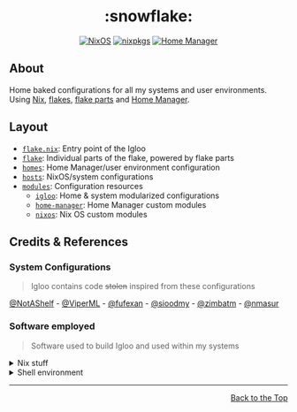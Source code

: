 <!-- markdownlint-disable -->
<!-- editorconfig-checker-disable -->

<h1 align="center">:snowflake:</h1>

<p align="center">
    <a href="https://nixos.wiki/wiki/NixOS"
        ><img
            src="https://img.shields.io/badge/NixOS-23.11-5277c3?logo=nixos&logoColor=white"
            alt="NixOS"
    /></a>
    <a href="https://github.com/NixOS/nixpkgs"
        ><img
            src="https://img.shields.io/badge/nixpkgs-unstable-5277c3?logo=nixos&logoColor=white"
            alt="nixpkgs"
    /></a>
    <a href="https://nixos.wiki/wiki/Home_Manager"
        ><img
            src="https://img.shields.io/badge/Home%20Manager-23.11-5277c3?logo=nixos&logoColor=white"
            alt="Home Manager"
    /></a>
</p>

<!-- editorconfig-checker-enable -->

## About

Home baked configurations for all my systems and user environments.
Using [Nix], [flakes], [flake parts] and [Home Manager].

[Nix]: https://nixos.org
[flakes]: https://nixos.wiki/wiki/Flakes
[flake parts]: https://github.com/hercules-ci/flake-parts
[Home Manager]: https://github.com/nix-community/home-manager

## Layout

- [`flake.nix`](./flake.nix): Entry point of the Igloo
- [`flake`](./flake): Individual parts of the flake, powered by flake parts
- [`homes`](./homes): Home Manager/user environment configuration
- [`hosts`](./hosts): NixOS/system configurations
- [`modules`](./modules): Configuration resources
  - [`igloo`](./modules/igloo): Home & system modularized configurations
  - [`home-manager`](./modules/home-manager): Home Manager custom modules
  - [`nixos`](./modules/nixos): Nix OS custom modules

## Credits & References

### System Configurations

> Igloo contains code ~~stolen~~ inspired from these configurations

<!-- LTeX: enabled=false -->

[@NotAShelf](https://github.com/NotAShelf/nyx) -
[@ViperML](https://github.com/viperML/dotfiles) -
[@fufexan](https://github.com/fufexan/dotfiles) -
[@sioodmy](https://github.com/sioodmy/dotfiles) -
[@zimbatm](https://github.com/zimbatm/home) -
[@nmasur](https://github.com/nmasur/dotfiles)

<!-- LTeX: enabled=true -->

### Software employed

> Software used to build Igloo and used within my systems

<!-- markdownlint-disable MD033 -->

<details><summary>Nix stuff</summary>

- [Nix Flakes](https://nixos.wiki/wiki/Flakes)
  to structure the configurations
- [Flake Parts](https://github.com/hercules-ci/flake-parts)
  to modularize even more the flake structure
- [Home Manager](https://github.com/nix-community/home-manager)
  to manage the user environment
- [`pre-commit-hooks.nix`](https://github.com/cachix/pre-commit-hooks.nix)
  to integrate [pre-commit](https://pre-commit.com) hooks in the Nix flake
- [NixOS on WSL](https://github.com/nix-community/NixOS-WSL)
  for running NixOS on WSL
- [comma](https://github.com/nix-community/comma)
  to run software without installing it

</details>

<details><summary>Shell environment</summary>

- [direnv](https://direnv.net)
  for loading/deloading development environments depending on the current directory
- [Starship](https://starship.rs)
  because having a beautiful prompt is vital

</details>

<!-- markdownlint-enable MD033 -->
<!-- markdownlint-disable -->
<!-- editorconfig-checker-disable -->

---

<div align="right">
    <a href="#readme">Back to the Top</a>
</div>
